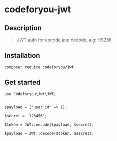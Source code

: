 # codeforyou-jwt

## Description

> JWT auth for encode and decode; alg: HS256


## Installation

```
composer require codeforyou/jwt
```

## Get started


```
use Codeforyou\Jwt\JWT;


$payload = ['user_id' => 1];

$secret = '123456';

$token = JWT::encode($payload, $secret);

$payload = JWT::decode($token, $secret);
```
